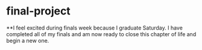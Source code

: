 # final-project

**I feel excited during finals week because I graduate Saturday. I have completed all of my finals and am now ready to close this chapter of life and begin a new one. 
